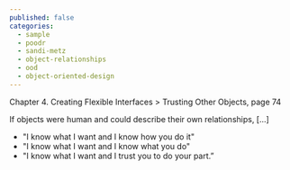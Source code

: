 ```yaml
---
published: false
categories:
  - sample
  - poodr
  - sandi-metz
  - object-relationships
  - ood
  - object-oriented-design
---
```


Chapter 4. Creating Flexible Interfaces > Trusting Other Objects, page 74

If objects were human and could describe their own relationships, [...]
  * "I know what I want and I know how you do it"
  * "I know what I want and I know what you do"
  * "I know what I want and I trust you to do your part.”